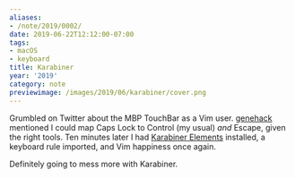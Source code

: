 ```yaml
---
aliases:
- /note/2019/0002/
date: 2019-06-22T12:12:00-07:00
tags:
- macOS
- keyboard
title: Karabiner
year: '2019'
category: note
previewimage: /images/2019/06/karabiner/cover.png
---
```


Grumbled on Twitter about the MBP TouchBar as a Vim user. [genehack][] mentioned
I could map Caps Lock to Control (my usual) *and* Escape, given the right tools.
Ten minutes later I had [Karabiner Elements][] installed, a keyboard rule imported, and
Vim happiness once again.

[genehack]: https://twitter.com/genehack
[Karabiner Elements]: https://pqrs.org/osx/karabiner/

Definitely going to mess more with Karabiner.
